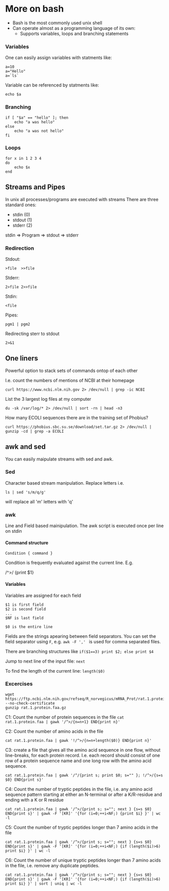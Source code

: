 # More on bash

* Bash is the most commonly used unix shell
* Can operate almost as a programming language of its own:
    - Supports variables, loops and branching statements

### Variables

One can easily assign variables with statments like:

```
a=10
a="Hello"
a=`ls`
```

Variable can be referenced by statments like:

```
echo $a
```


### Branching
```
if [ "$a" == "hello" ]; then
    echo "a was hello"
else
    echo "a was not hello"
fi
```

### Loops

```
for x in 1 2 3 4
do
    echo $x
end
```

## Streams and Pipes

In unix all processes/programs are executed with streams
There are three standard ones:
* stdin (0)
* stdout (1)
* stderr (2) 


stdin => 
Program => stdout
=> stderr  


### Redirection

Stdout:
```
>file  >>file
```

Stderr:
```
2>file 2>>file 
```

Stdin:
```
<file 
```

Pipes:

`pgm1 | pgm2`

Redirecting sterr to stdout

` 2>&1 `


## One liners

Powerful option to stack sets of commands ontop of each other

I.e. count the numbers of mentions of NCBI at their homepage 

```
curl https://www.ncbi.nlm.nih.gov 2> /dev/null | grep -ic NCBI
```

List the 3 largest log files at my computer

```
du -sk /var/log/* 2> /dev/null | sort -rn | head -n3
```

How many ECOLI sequences there are in the training set of Phobius?

```
curl https://phobius.sbc.su.se/download/set.tar.gz 2> /dev/null | gunzip -cd | grep -a ECOLI
```

## awk and sed

You can easily maipulate streams with sed and awk.

### Sed

Character based stream manipulation.
Replace letters i.e.

```
ls | sed 's/m/q/g'
```

will replace all 'm' letters with 'q'

### awk

Line and Field based mainipulation. 
The awk script is executed once per line on stdin

#### Command structure

```Condition { command }```

Condition is frequently evaluated against the current line. E.g.

/^>/ {print $1}

#### Variables

Variables are assigned for each field
```
$1 is first field
$2 is second field
...
$NF is last field

$0 is the entire line
```

Fields are the strings apearing between field separators. You can set the field separator using `F`, e.g.
```awk -F ',' ```
is used for comma separated files.


There are branching structures like 
```if($1==3) print $2; else print $4```

Jump to next line of the input file:
```next```

To find the length of the current line:
```length($0)```

### Excercises

```
wget https://ftp.ncbi.nlm.nih.gov/refseq/R_norvegicus/mRNA_Prot/rat.1.protein.faa.gz --no-check-certificate
gunzip rat.1.protein.faa.gz
```

C1: Count the number of protein sequences in the file
```cat rat.1.protein.faa | gawk '/^>/{n=n+1} END{print n}' ```

C2:  Count the number of amino acids in the file
```
cat rat.1.protein.faa | gawk '!/^>/{n=n+length($0)} END{print n}' 
```

C3: create a file that gives all the amino acid sequence in one flow, without line-breaks, for each protein record. I.e. each record should consist of one row of a protein sequence name and one long row with the amino acid sequence.
```
cat rat.1.protein.faa | gawk '/^/{print s; print $0; s="" }; !/^>/{s=s $0} END{print s}'
```

C4: Count the number of tryptic peptides in the file, i.e. any amino acid sequence pattern starting at either an N-terminal or after a K/R-residue and  ending with a K or R residue
```
cat rat.1.protein.faa | gawk '/^>/{print s; s=""; next } {s=s $0} END{print s}' | gawk -F '[KR]' '{for (i=0;++i<NF;) {print $i} }' | wc -l
```

C5: Count the number of tryptic peptides longer than 7 amino acids in the file
```
cat rat.1.protein.faa | gawk '/^>/{print s; s=""; next } {s=s $0} END{print s}' | gawk -F '[KR]' '{for (i=0;++i<NF;) {if (length($i)>6) print $i} }' | wc -l
```

C6: Count the number of unique tryptic peptides longer than 7 amino acids in the file, i.e. remove any duplicate peptides.
```
cat rat.1.protein.faa | gawk '/^>/{print s; s=""; next } {s=s $0} END{print s}' | gawk -F '[KR]' '{for (i=0;++i<NF;) {if (length($i)>6) print $i} }' | sort | uniq | wc -l
```
